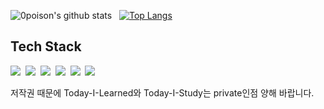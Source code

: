 ![0poison's github stats](https://github-readme-stats.vercel.app/api?username=0poison&show_icons=true) &nbsp;
[![Top Langs](https://github-readme-stats.vercel.app/api/top-langs/?username=0poison&layout=compact)](https://github.com/0poison/github-readme-stats)

## Tech Stack<br>
<img src="https://img.shields.io/badge/Java-007396?style=plastic&logo=Java&logoColor=white"/></a>&nbsp;
<img src="https://img.shields.io/badge/JavaScript-F7DF1E?style=plastic&logo=JavaScript&logoColor=white"/></a>&nbsp;
<img src="https://img.shields.io/badge/Oracle-F80000?style=plastic&logo=Oracle&logoColor=white"/></a>&nbsp;
<img src="https://img.shields.io/badge/HTML5-E34F26?style=plastic&logo=HTML5&logoColor=white"/></a>&nbsp;
<img src="https://img.shields.io/badge/CSS3-1572B6?style=plastic&logo=CSS3&logoColor=white"/></a>&nbsp;
<img src="https://img.shields.io/badge/MySQL-4479A1?style=plastic&logo=MySQL&logoColor=white"/></a>&nbsp;

저작권 때문에
Today-I-Learned와 Today-I-Study는 private인점 양해 바랍니다.
